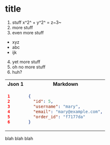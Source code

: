 # title
1. stuff x^2^ + y^2^ = z~3~
1. more stuff
1. even more stuff
- xyz
- abc
- ijk
4. yet more stuff
1. oh no more stuff
1. huh?

<table>
<tr>
<th>Json 1</th>
<th>Markdown</th>
</tr>
<tr>
<td>
  
```json
1
2
3
4
5
6
```
  
</td>
<td>

```json
{
  "id": 5,
  "username": "mary",
  "email": "mary@example.com",
  "order_id": "f7177da"
}
```

</td>
</tr>
</table>

blah blah blah
